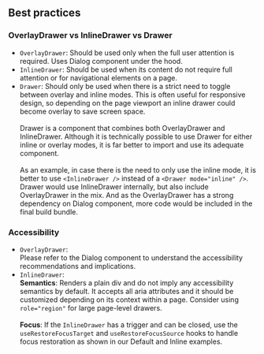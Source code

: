 ## Best practices

### OverlayDrawer vs InlineDrawer vs Drawer

- `OverlayDrawer`: Should be used only when the full user attention is required. Uses Dialog component under the hood.
- `InlineDrawer`: Should be used when its content do not require full attention or for navigational elements on a page.
- `Drawer`: Should only be used when there is a strict need to toggle between overlay and inline modes. This is often useful for responsive design, so depending on the page viewport an inline drawer could become overlay to save screen space. <br><br>
  Drawer is a component that combines both OverlayDrawer and InlineDrawer. Although it is technically possible to use Drawer for either inline or overlay modes, it is far better to import and use its adequate component. <br><br>
  As an example, in case there is the need to only use the inline mode, it is better to use `<InlineDrawer />` instead of a `<Drawer mode="inline" />`. Drawer would use InlineDrawer internally, but also include OverlayDrawer in the mix. And as the OverlayDrawer has a strong dependency on Dialog component, more code would be included in the final build bundle.

### Accessibility

- `OverlayDrawer`: <br>Please refer to the Dialog component to understand the accessibility recommendations and implications.
- `InlineDrawer`: <br>
  **Semantics**: Renders a plain div and do not imply any accessibility semantics by default. It accepts all aria attributes and it should be customized depending on its context within a page. Consider using `role="region"` for large page-level drawers. <br><br>
  **Focus**: If the `InlineDrawer` has a trigger and can be closed, use the `useRestoreFocusTarget` and `useRestoreFocusSource` hooks to handle focus restoration as shown in our Default and Inline examples.
